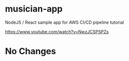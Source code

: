# musician-app
NodeJS / React sample app for AWS CI/CD pipeline tutorial

https://www.youtube.com/watch?v=NwzJCSPSPZs

# No Changes